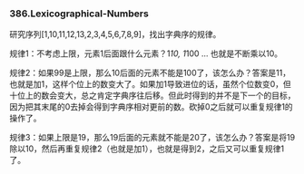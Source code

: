 ### 386.Lexicographical-Numbers

研究序列[1,10,11,12,13,2,3,4,5,6,7,8,9]，找出字典序的规律。

规律1：不考虑上限，元素1后面跟什么元素？1*10, 1*100 … 也就是不断乘以10。

规律2：如果99是上限，那么10后面的元素不能是100了，该怎么办？答案是11，也就是加1，这样个位上的数变大了。如果加1导致进位的话，虽然个位数变0，但十位上的数会变大，总之肯定字典序往后移。但此时得到的并不是下一个的目标，因为把其末尾的0去掉会得到字典序相对更前的数。砍掉0之后就可以重复规律1的操作了。

规律3：如果上限是19，那么19后面的元素就不能是20了，该怎么办？答案是将19除以10，然后再重复规律2（也就是加1），也就是得到2，之后又可以重复规律1了。
